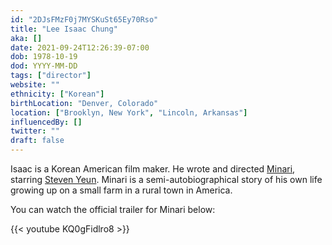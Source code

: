 ```yaml
---
id: "2DJsFMzF0j7MYSKuSt65Ey70Rso"
title: "Lee Isaac Chung"
aka: []
date: 2021-09-24T12:26:39-07:00
dob: 1978-10-19
dod: YYYY-MM-DD
tags: ["director"]
website: ""
ethnicity: ["Korean"]
birthLocation: "Denver, Colorado"
location: ["Brooklyn, New York", "Lincoln, Arkansas"]
influencedBy: []
twitter: ""
draft: false
---
```


Isaac is a Korean American film maker. He wrote and directed
[Minari](https://a24films.com/films/minari), starring
[Steven Yeun](../steven-yeun). Minari is a semi-autobiographical story of his
own life growing up on a small farm in a rural town in America.

You can watch the official trailer for Minari below:

{{< youtube KQ0gFidlro8 >}}
